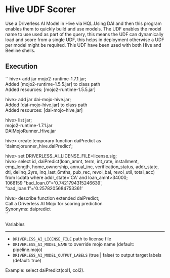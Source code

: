 Hive UDF Scorer
================
Use a Driverless AI Model in Hive via HQL.Using DAI and then this program enables them to quickly build and use models. The UDF enables the model name to use used as part of the query, this means the UDF can dynamically load and score from a single UDF, this helps in deployment otherwise a UDF per model might be required. This UDF have been used with both Hive and Beeline shells.

Execution
----------


``
hive> add jar mojo2-runtime-1.7.1.jar;  
Added [mojo2-runtime-1.5.5.jar] to class path  
Added resources: [mojo2-runtime-1.5.5.jar]  

hive> add jar dai-mojo-hive.jar;  
Added [dai-mojo-hive.jar] to class path  
Added resources: [dai-mojo-hive.jar]  

hive> list jar;  
mojo2-runtime-1.7.1.jar  
DAIMojoRunner_Hive.jar  

hive> create temporary function daiPredict as 'daimojorunner_hive.daiPredict';  

hive> set DRIVERLESS_AI_LICENSE_FILE=license.sig;  
hive> select id, daiPredict(loan_amnt, term, int_rate, installment, emp_length, home_ownership, annual_inc, verification_status, addr_state, dti, delinq_2yrs, inq_last_6mths, pub_rec, revol_bal, revol_util, total_acc) from lcdata where addr_state='CA' and loan_amnt>34000;  
1068159	"bad_loan.0"='0.7421794315246639', "bad_loan.1"='0.2578205684753361’

hive> describe function extended daiPredict;  
Call a Driverless AI Mojo for scoring prediction  
Synonyms: daipredict  
``

Variables
**********
- ``DRIVERLESS_AI_LICENSE_FILE`` path to license file 
- ``DRIVERLESS_AI_MODEL_NAME`` to override mojo name (default: pipeline.mojo)
- ``DRIVERLESS_AI_MODEL_OUTPUT_LABELS`` (true | false) to output target labels (default: true)

Example: select daiPredict(col1, col2).